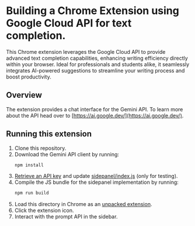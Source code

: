 # Building a Chrome Extension using Google Cloud API for text completion.

This Chrome extension leverages the Google Cloud API to provide advanced text completion capabilities, enhancing writing efficiency directly within your browser. Ideal for professionals and students alike, it seamlessly integrates AI-powered suggestions to streamline your writing process and boost productivity.

## Overview

The extension provides a chat interface for the Gemini API. To learn more about the API head over to [https://ai.google.dev/](https://ai.google.dev/).

## Running this extension

1. Clone this repository.
2. Download the Gemini API client by running:
   ```sh
   npm install
   ```
3. [Retrieve an API key](https://ai.google.dev/gemini-api/docs/api-key) and update [sidepanel/index.js](/sidepanel/index.js) (only for testing).
4. Compile the JS bundle for the sidepanel implementation by running:
   ```sh
   npm run build
   ```
5. Load this directory in Chrome as an [unpacked extension](https://developer.chrome.com/docs/extensions/mv3/getstarted/development-basics/#load-unpacked).
6. Click the extension icon.
7. Interact with the prompt API in the sidebar.
